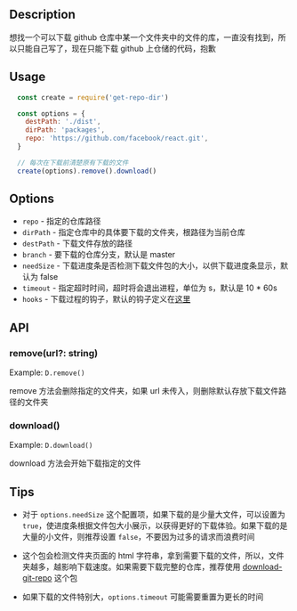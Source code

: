 ## Description
想找一个可以下载 github 仓库中某一个文件夹中的文件的库，一直没有找到，所以只能自己写了，现在只能下载 github 上仓储的代码，抱歉

## Usage
```js
  const create = require('get-repo-dir')

  const options = {
    destPath: './dist',
    dirPath: 'packages',
    repo: 'https://github.com/facebook/react.git',
  }

  // 每次在下载前清楚原有下载的文件
  create(options).remove().download()
```

## Options
- `repo` - 指定的仓库路径
- `dirPath` - 指定仓库中的具体要下载的文件夹，根路径为当前仓库
- `destPath` - 下载文件存放的路径
- `branch` - 要下载的仓库分支，默认是 master
- `needSize` - 下载进度条是否检测下载文件包的大小，以供下载进度条显示，默认为 false
- `timeout` - 指定超时时间，超时将会退出进程，单位为 s，默认是 10 * 60s
- `hooks` - 下载过程的钩子，默认的钩子定义在[这里](./src/hooks.js)

## API
### remove(url?: string)
Example: `D.remove()`

remove 方法会删除指定的文件夹，如果 url 未传入，则删除默认存放下载文件路径的文件夹

### download()
Example: `D.download()`

download 方法会开始下载指定的文件

## Tips
+ 对于 `options.needSize` 这个配置项，如果下载的是少量大文件，可以设置为 `true`，使进度条根据文件包大小展示，以获得更好的下载体验。如果下载的是大量的小文件，则推荐设置 `false`，不要因为过多的请求而浪费时间

+ 这个包会检测文件夹页面的 html 字符串，拿到需要下载的文件，所以，文件夹越多，越影响下载速度。如果需要下载完整的仓库，推荐使用 [download-git-repo](https://www.npmjs.com/package/download-git-repo) 这个包

+ 如果下载的文件特别大，`options.timeout` 可能需要重置为更长的时间